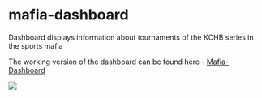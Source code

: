 # mafia-dashboard
Dashboard displays information about tournaments of the КCHB series in the sports mafia

The working version of the dashboard can be found here -  [Mafia-Dashboard](https://mafia-kchb-dash.herokuapp.com/)

<img src="./assets/img/mafia_dash.gif">
